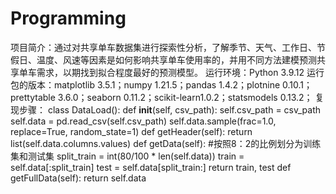 # Programming
项目简介：通过对共享单车数据集进行探索性分析，了解季节、天气、工作日、节假日、温度、风速等因素是如何影响共享单车使用率的，并用不同方法建模预测共享单车需求，以期找到拟合程度最好的预测模型。
运行环境：Python 3.9.12
运行包的版本：matplotlib 3.5.1；numpy 1.21.5；pandas 1.4.2；plotnine 0.10.1；prettytable 3.6.0；seaborn 0.11.2；scikit-learn1.0.2；statsmodels 0.13.2；
复现步骤：
class DataLoad():
    def __init__(self, csv_path):
        self.csv_path = csv_path
        self.data = pd.read_csv(self.csv_path)
        self.data.sample(frac=1.0, replace=True, random_state=1)
    def getHeader(self):
        return list(self.data.columns.values)
    def getData(self):
        #按照8：2的比例划分为训练集和测试集
        split_train = int(80/100 * len(self.data))
        train = self.data[:split_train]
        test = self.data[split_train:]
        return train, test
    def getFullData(self):
        return self.data
